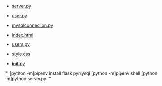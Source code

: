 - [server.py](server.py)

- [user.py](flask_app/models/user.py)
- [mysqlconnection.py](flask_app/config/mysqlconnection.py)
- [index.html](flask_app/templates/index.html)
- [users.py](flask_app/controllers/users.py)
- [style.css](flask_app/static/style.css)
- [**init**.py](flask_app/__init__.py)

'''
[python -m]pipenv install flask pymysql
[python -m]pipenv shell
[python -m]python server.py
'''
